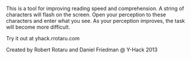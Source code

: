 This is a tool for improving reading speed and comprehension. A string of characters will flash on the screen. Open your perception to these characters and enter what you see.  As your perception improves, the task will become more difficult.

Try it out at yhack.rrotaru.com

Created by Robert Rotaru and Daniel Friedman @ Y-Hack 2013
